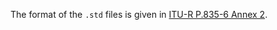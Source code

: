 
The format of the ```.std``` files is given in [ITU-R P.835-6 Annex 2](https://www.itu.int/rec/R-REC-P.835/).
